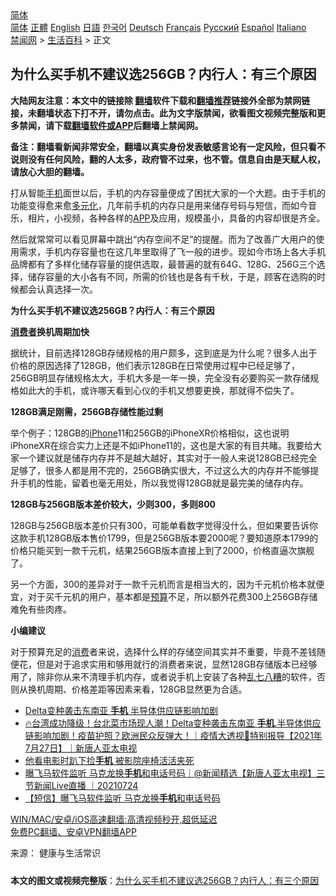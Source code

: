  <!-- 面包屑导航 --> <div class="breadcrumb"><!-- GTranslate: https://gtranslate.io/ -->  <div class="switcher notranslate">  <div class="selected">  <a href="#" onclick="return false;"> 简体</a>  </div>  <div class="option">  <a href="https://www.bannedbook.org" onclick="doGTranslate('zh-CN|zh-CN');jQuery('div.switcher div.selected a').html(jQuery(this).html());return false;" title="简体中文" class="nturl selected"> 简体</a>  <a href="https://www.bannedbook.org/zh-tw/" onclick="doGTranslate('zh-CN|zh-TW');jQuery('div.switcher div.selected a').html(jQuery(this).html());return false;" title="繁體中文" class="nturl"> 正體</a>  <a href="https://www.bannedbook.org/en/" onclick="doGTranslate('zh-CN|en');jQuery('div.switcher div.selected a').html(jQuery(this).html());return false;" title="English" class="nturl"> English</a>  <a href="https://www.bannedbook.org/ja/" onclick="doGTranslate('zh-CN|ja');jQuery('div.switcher div.selected a').html(jQuery(this).html());return false;" title="日本語" class="nturl"> 日語</a>  <a href="https://www.bannedbook.org/ko/" onclick="doGTranslate('zh-CN|ko');jQuery('div.switcher div.selected a').html(jQuery(this).html());return false;" title="한국어" class="nturl"> 한국어</a>  <a href="https://www.bannedbook.org/de/" onclick="doGTranslate('zh-CN|de');jQuery('div.switcher div.selected a').html(jQuery(this).html());return false;" title="Deutsch" class="nturl"> Deutsch</a>  <a href="https://www.bannedbook.org/fr/" onclick="doGTranslate('zh-CN|fr');jQuery('div.switcher div.selected a').html(jQuery(this).html());return false;" title="Français" class="nturl"> Français</a>  <a href="https://www.bannedbook.org/ru/" onclick="doGTranslate('zh-CN|ru');jQuery('div.switcher div.selected a').html(jQuery(this).html());return false;" title="Русский" class="nturl"> Русский</a>  <a href="https://www.bannedbook.org/es/" onclick="doGTranslate('zh-CN|es');jQuery('div.switcher div.selected a').html(jQuery(this).html());return false;" title="Español" class="nturl"> Español</a>  <a href="https://www.bannedbook.org/it/" onclick="doGTranslate('zh-CN|it');jQuery('div.switcher div.selected a').html(jQuery(this).html());return false;" title="Italiano" class="nturl"> Italiano</a>  </div>  </div>      <div class='breadcrumb-sub'><!-- Breadcrumb NavXT 6.3.0 --> <a href="https://www.bannedbook.org/" class="home">禁闻网</a> &gt; <a href="https://www.bannedbook.org/bnews/lifebaike/" class="category">生活百科</a> &gt; 正文</div></div><h2>为什么买手机不建议选256GB？内行人：有三个原因</h2> <p class="notice"><b>大陆网友注意：本文中的链接除 <a href="https://github.com/bannedbook/fanqiang" >翻墙</a>软件下载和<a href="https://github.com/killgcd/justmysocks/blob/master/README.md">翻墙推荐</a>链接外全部为禁网链接，未翻墙状态下打不开，请勿点击。此为文字版禁闻，欲看图文视频完整版和更多禁闻，请下载<a href="https://github.com/bannedbook/fanqiang">翻墙软件或APP</a>后翻墙上禁闻网。</p><p>备注：翻墙看新闻非常安全，翻墙以真实身份发表敏感言论有一定风险，但只看不说则没有任何风险，翻的人太多，政府管不过来，也不管。信息自由是天赋人权，请放心大胆的翻墙。</b></p>  <div class="entry"> <p>打从智能<a href="https://www.bannedbook.org/bnews/tag/%e6%89%8b%e6%9c%ba/" class="st_tag internal_tag" rel="tag" title="标签 手机 下的日志">手机</a>面世以后，手机的内存容量便成了困扰大家的一个大题。由于手机的功能变得愈来愈<a href="https://www.bannedbook.org/bnews/tag/%E5%A4%9A%E5%85%83%E5%8C%96/" class="st_tag internal_tag" rel="tag" title="标签 多元化 下的日志">多元化</a>，几年前手机的内存只是用来储存号码与短信，而如今音乐，相片，小视频，各种各样的<a href="https://www.bannedbook.org/bnews/tag/app/" class="st_tag internal_tag" rel="tag" title="标签 APP 下的日志">APP</a>及应用，规模虽小，具备的内容却很是齐全。</p> <p>然后就常常可以看见屏幕中跳出“内存空间不足”的提醒。而为了改善广大用户的使用需求，手机内存容量也在这几年里取得了飞一般的进步。现如今市场上各大手机品牌都有了多样化储存容量的提供选取，最普遍的就有64G、128G、256G三个选择，储存容量的大小各有不同，所需的价钱也是各有千秋，于是，顾客在选购的时候都会认真选择一次。</p> <p><strong>为什么买手机不建议选256GB？内行人：有三个原因</strong></p>  <p><strong><a href="https://www.bannedbook.org/bnews/tag/%E6%B6%88%E8%B4%B9%E8%80%85/" class="st_tag internal_tag" rel="tag" title="标签 消费者 下的日志">消费者</a>换机周期加快</strong></p> <p>据统计，目前选择128GB存储规格的用户颇多，这到底是为什么呢？很多人出于价格的原因选择了128GB，他们表示128GB在日常使用过程中已经足够了，256GB明显存储规格太大，手机大多是一年一换，完全没有必要购买一款存储规格如此大的手机，或许哪天看到心仪的手机又想要更换，那就得不偿失了。</p> <p><strong>128GB满足刚需，256GB存储性能过剩</strong></p>  <p>举个例子：128GB的<a href="https://www.bannedbook.org/bnews/tag/iphone/" class="st_tag internal_tag" rel="tag" title="标签 iPhone 下的日志">iPhone</a>11和256GB的iPhoneXR价格相似，这也说明iPhoneXR在综合实力上还是不如iPhone11的，这也是大家的有目共睹。我要给大家一个建议就是储存内存并不是越大越好，其实对于一般人来说128GB已经完全足够了，很多人都是用不完的，256GB确实很大，不过这么大的内存并不能够提升手机的性能，留着也毫无用处，所以我觉得128GB就是最完美的储存内存。</p> <p><strong>128GB与256GB版本差价较大，少则300，多则800</strong></p> <p>128GB与256GB版本差价只有300，可能单看数字觉得没什么，但如果要告诉你这款手机128GB版本售价1799，但是256GB版本要2000呢？要知道原本1799的价格只能买到一款千元机，结果256GB版本直接上到了2000，价格直逼次旗舰了。</p>  <p>另一个方面，300的差异对于一款千元机而言是相当大的，因为千元机价格本就便宜，对于买千元机的用户，基本都是<a href="https://www.bannedbook.org/bnews/tag/%E9%A2%84%E7%AE%97/" class="st_tag internal_tag" rel="tag" title="标签 预算 下的日志">预算</a>不足，所以额外花费300上256GB存储难免有些肉疼。</p> <p><strong>小编建议</strong></p> <p>对于预算充足的<a href="https://www.bannedbook.org/bnews/tag/%e6%b6%88%e8%b4%b9/" class="st_tag internal_tag" rel="tag" title="标签 消费 下的日志">消费</a>者来说，选择什么样的存储空间其实并不重要，毕竟不差钱随便花，但是对于追求实用和够用就行的消费者来说，显然128GB存储版本已经够用了，除非你从来不清理手机内存，或者说手机上安装了各种<a href="https://www.bannedbook.org/bnews/tag/%E4%B9%B1%E4%B8%83%E5%85%AB%E7%B3%9F/" class="st_tag internal_tag" rel="tag" title="标签 乱七八糟 下的日志">乱七八糟</a>的软件，否则从换机周期、价格差距等因素来看，128GB显然更为合适。</p>  <ul class='op-related-articles' title='相关阅读'> <li><a href='https://www.bannedbook.org/bnews/taiwannews/20210727/1595270.html' target='_blank'>Delta变种袭击东南亚  <b>手机</b> 半导体供应链影响加剧</a></li> <li><a href='https://www.bannedbook.org/bnews/bannedvideo/20210727/1595269.html' target='_blank'>🔥台湾成功降级！台北菜市场现人潮！Delta变种袭击东南亚 <b>手机</b>.半导体供应链影响加剧！疫苗护照？欧洲民众反弹大！｜疫情大透视🔹特别报导【2021年7月27日】｜新唐人亚太电视</a></li> <li><a href='https://www.bannedbook.org/bnews/worldnews/20210724/1593560.html' target='_blank'>他看电影时趴下捡<b>手机</b> 被影院座椅活活夹死</a></li> <li><a href='https://www.bannedbook.org/bnews/bannedvideo/20210724/1593477.html' target='_blank'>曝飞马软件监听 马克龙换<b>手机</b>和电话号码｜@新闻精选【新唐人亚太电视】三节新闻Live直播 ｜20210724</a></li> <li><a href='https://www.bannedbook.org/bnews/bannedvideo/20210724/1593066.html' target='_blank'>【短信】曝飞马软件监听 马克龙换<b>手机</b>和电话号码</a></li> </ul> <p class="texttj"> <a href="https://github.com/bannedbook/fanqiang/wiki/V2ray%E6%9C%BA%E5%9C%BA" target="_blank">WIN/MAC/安卓/iOS高速翻墙:高清视频秒开,超低延迟</a><br/> <a href="https://github.com/bannedbook/fanqiang/wiki/%E7%A6%81%E9%97%BB%E7%BD%91%E5%AE%89%E5%8D%93%E7%BF%BB%E5%A2%99%E6%96%B0%E9%97%BBAPP" target="_blank">免费PC翻墙、安卓VPN翻墙APP</a></p><p> 来源： 健康与生活常识 </p><a name='sharetosocial'></a>  <div style="margin-bottom:5px;padding-bottom:5px;clear:both"> <div id="archive-pix-1" class="banner-ads"> <!-- AuctionX Display platform tag START --> <div id="26318x728x90x621x_ADSLOT2" clicktrack="%%CLICK_URL_ESC%%"></div> <!-- AuctionX Display platform tag END --> </div> <div id="archive-pix-2" class="banner-ads"> <!-- AuctionX Display platform tag START --> <div id="26315x300x250x621x_ADSLOT2" clicktrack="%%CLICK_URL_ESC%%"></div> <!-- AuctionX Display platform tag END --> </div> </div>  <div id="archive-pix-1" class="banner-ads"> <!-- AuctionX Display platform tag START --> <div id="26318x728x90x621x_ADSLOT3" clicktrack="%%CLICK_URL_ESC%%"></div> <!-- AuctionX Display platform tag END --> </div> <div><b>本文的图文或视频完整版</b>：<a href='https://www.bannedbook.org/bnews/lifebaike/20210728/1595537.html'>为什么买手机不建议选256GB？内行人：有三个原因</a></div>  </div><!--END ENTRY--> 
